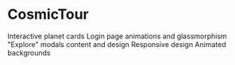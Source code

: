 # CosmicTour
Interactive planet cards Login page animations and glassmorphism "Explore" modals content and design Responsive design Animated backgrounds
